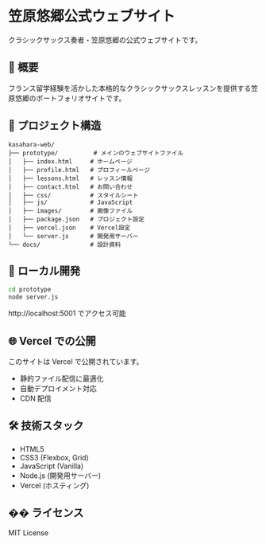 # 笠原悠郷公式ウェブサイト

クラシックサックス奏者・笠原悠郷の公式ウェブサイトです。

## 🎵 概要

フランス留学経験を活かした本格的なクラシックサックスレッスンを提供する笠原悠郷のポートフォリオサイトです。

## 📁 プロジェクト構造

```
kasahara-web/
├── prototype/          # メインのウェブサイトファイル
│   ├── index.html     # ホームページ
│   ├── profile.html   # プロフィールページ
│   ├── lessons.html   # レッスン情報
│   ├── contact.html   # お問い合わせ
│   ├── css/           # スタイルシート
│   ├── js/            # JavaScript
│   ├── images/        # 画像ファイル
│   ├── package.json   # プロジェクト設定
│   ├── vercel.json    # Vercel設定
│   └── server.js      # 開発用サーバー
└── docs/              # 設計資料
```

## 🚀 ローカル開発

```bash
cd prototype
node server.js
```

http://localhost:5001 でアクセス可能

## 🌐 Vercel での公開

このサイトは Vercel で公開されています。

- 静的ファイル配信に最適化
- 自動デプロイメント対応
- CDN 配信

## 🛠 技術スタック

- HTML5
- CSS3 (Flexbox, Grid)
- JavaScript (Vanilla)
- Node.js (開発用サーバー)
- Vercel (ホスティング)

## �� ライセンス

MIT License
